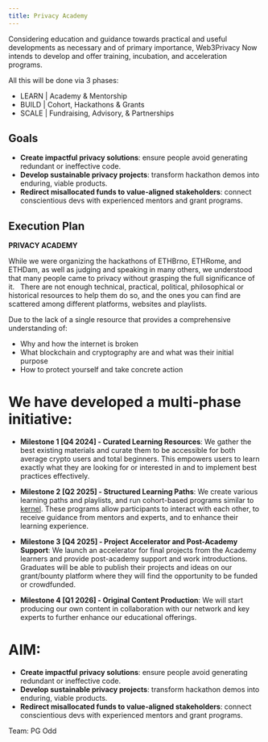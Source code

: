 ```yaml
---
title: Privacy Academy
---
```


Considering education and guidance towards practical and useful developments as necessary and of primary importance, Web3Privacy Now intends to develop and offer training, incubation, and acceleration programs.

All this will be done via 3 phases:

- LEARN | Academy & Mentorship
- BUILD | Cohort, Hackathons & Grants
- SCALE | Fundraising, Advisory, & Partnerships

## Goals

- **Create impactful privacy solutions**: ensure people avoid generating redundant or ineffective code.
- **Develop sustainable privacy projects**: transform hackathon demos into enduring, viable products.
- **Redirect misallocated funds to value-aligned stakeholders**: connect conscientious devs with experienced mentors and grant programs.

## Execution Plan

**PRIVACY ACADEMY**

While we were organizing the hackathons of ETHBrno, ETHRome, and ETHDam, as well as judging and speaking in many others, we understood that many people came to privacy without grasping the full significance of it.   There are not enough technical, practical, political, philosophical or historical resources to help them do so, and the ones you can find are scattered among different platforms, websites and playlists. 

Due to the lack of a single resource that provides a comprehensive understanding of:

- Why and how the internet is broken
- What blockchain and cryptography are and what was their initial purpose 
- How to protect yourself and take concrete action

# We have developed a multi-phase initiative:

- **Milestone 1 [Q4 2024] - Curated Learning Resources**: We gather the best existing materials and curate them to be accessible for both average crypto users and total beginners. This empowers users to learn exactly what they are looking for or interested in and to implement best practices effectively.

- **Milestone 2 [Q2 2025] - Structured Learning Paths**: We create various learning paths and playlists, and run cohort-based programs similar to [kernel](https://www.kernel.community/en/). These programs allow participants to interact with each other, to receive guidance from mentors and experts, and to enhance their learning experience.

- **Milestone 3 [Q4 2025] - Project Accelerator and Post-Academy Support**: We launch an accelerator for final projects from the Academy learners and provide post-academy support and work introductions. Graduates will be able to publish their projects and ideas on our grant/bounty platform where they will find the opportunity to be funded or crowdfunded.

- **Milestone 4 [Q1 2026] - Original Content Production**: We will start producing our own content in collaboration with our network and key experts to further enhance our educational offerings.

# AIM:

- **Create impactful privacy solutions**: ensure people avoid generating redundant or ineffective code.
- **Develop sustainable privacy projects**: transform hackathon demos into enduring, viable products.
- **Redirect misallocated funds to value-aligned stakeholders**: connect conscientious devs with experienced mentors and grant programs.

Team:
PG
Odd


